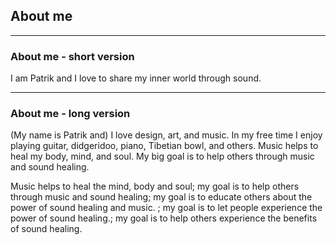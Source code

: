 ## About me

- - -

### About me - short version
I am Patrik and I love to share my inner world through sound.

- - -

### About me - long version
(My name is Patrik and) I love design, art, and music. In my free time I enjoy playing guitar, didgeridoo, piano, Tibetian bowl, and others. Music helps to heal my body, mind, and soul. My big goal is to help others through music and sound healing.

Music helps to heal the mind, body and soul; my goal is to help others through music and sound healing; my goal is to educate others about the power of sound healing and music.
; my goal is to let people experience the power of sound healing.; my goal is to help others experience the benefits of sound healing.

